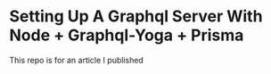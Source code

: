 # Setting Up A Graphql Server With Node + Graphql-Yoga + Prisma

This repo is for an article I published
